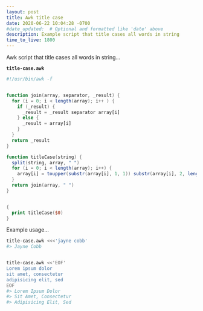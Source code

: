 ```yaml
---
layout: post
title: Awk title case
date: 2020-06-22 10:04:28 -0700
#date_updated:  # Optional and formatted like 'date' above
description: Example script that title cases all words in string
time_to_live: 1800
---
```




Awk script that title cases all words in string...


**`title-case.awk`**


```awk
#!/usr/bin/awk -f


function join(array, separator, _result) {
  for (i = 0; i < length(array); i++ ) {
    if (_result) {
      _result = _result separator array[i]
    } else {
      _result = array[i]
    }
  }
  return _result
}

function titleCase(string) {
  split(string, array, " ")
  for (i = 0; i < length(array); i++) {
    array[i] = toupper(substr(array[i], 1, 1)) substr(array[i], 2, length(array[i]))
  }
  return join(array, " ")
}


{
  print titleCase($0)
}
```


Example usage...


```bash
title-case.awk <<<'jayne cobb'
#> Jayne Cobb


title-case.awk <<'EOF'
Lorem ipsum dolor
sit amet, consectetur
adipisicing elit, sed
EOF
#> Lorem Ipsum Dolor
#> Sit Amet, Consectetur
#> Adipisicing Elit, Sed
```
